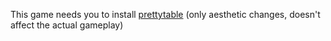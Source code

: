  This game needs you to install [prettytable](https://pypi.org/project/prettytable/) (only aesthetic changes, doesn't affect the actual gameplay)
